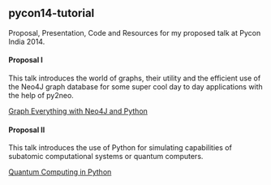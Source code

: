 pycon14-tutorial
---
Proposal, Presentation, Code and Resources for my proposed talk at Pycon India 2014.

#### Proposal I
This talk introduces the world of graphs, their utility and the efficient use of the Neo4J graph database for some super cool day to day applications with the help of py2neo.

[Graph Everything with Neo4J and Python](http://in.pycon.org/funnel/2014/252-graph-everything-with-neo4j-and-python)


#### Proposal II
This talk introduces the use of Python for simulating capabilities of subatomic computational systems or quantum computers.

[Quantum Computing in Python](http://in.pycon.org/funnel/2014/155-quantum-computing-with-python)
